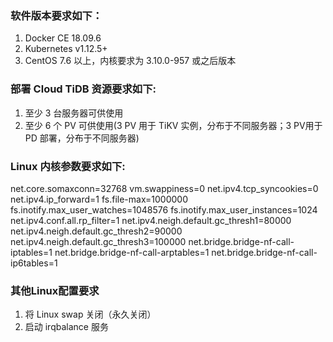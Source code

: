 
### 软件版本要求如下：
1. Docker CE 18.09.6
2. Kubernetes v1.12.5+
3. CentOS 7.6 以上，内核要求为 3.10.0-957 或之后版本

### 部署 Cloud TiDB 资源要求如下:
1. 至少 3 台服务器可供使用
2. 至少 6 个 PV 可供使用(3 PV 用于 TiKV 实例，分布于不同服务器；3 PV用于 PD 部署，分布于不同服务器)

### Linux 内核参数要求如下:
net.core.somaxconn=32768
vm.swappiness=0
net.ipv4.tcp_syncookies=0
net.ipv4.ip_forward=1
fs.file-max=1000000
fs.inotify.max_user_watches=1048576
fs.inotify.max_user_instances=1024
net.ipv4.conf.all.rp_filter=1
net.ipv4.neigh.default.gc_thresh1=80000
net.ipv4.neigh.default.gc_thresh2=90000
net.ipv4.neigh.default.gc_thresh3=100000
net.bridge.bridge-nf-call-iptables=1
net.bridge.bridge-nf-call-arptables=1
net.bridge.bridge-nf-call-ip6tables=1

### 其他Linux配置要求
1. 将 Linux swap 关闭（永久关闭）
2. 启动 irqbalance 服务
